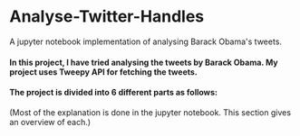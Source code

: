 # Analyse-Twitter-Handles
A jupyter notebook implementation of analysing Barack Obama's tweets.

#### In this project, I have tried analysing the tweets by Barack Obama. My project uses Tweepy API for fetching the tweets.
#### The project is divided into 6 different parts as follows:
(Most of the explanation is done in the jupyter notebook. This section gives an overview of each.)

